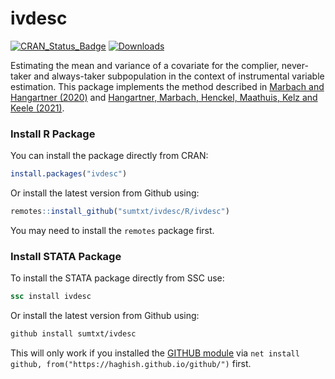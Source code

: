 # ivdesc

<!-- badges: start -->
[![CRAN_Status_Badge](https://www.r-pkg.org/badges/version/ivdesc)](https://cran.r-project.org/package=ivdesc)
[![Downloads](https://cranlogs.r-pkg.org/badges/ivdesc)](https://CRAN.R-project.org/package=ivdesc)
<!-- badges: end -->

Estimating the mean and variance of a covariate for the complier, never-taker and always-taker subpopulation in the context of instrumental variable estimation. This package implements the method described in [Marbach and Hangartner (2020)](https://doi.org/10.1017/pan.2019.48) and [Hangartner, Marbach, Henckel, Maathuis, Kelz and Keele (2021)](https://arxiv.org/abs/2103.06328).


### Install R Package 

You can install the package directly from CRAN: 

```R
install.packages("ivdesc")
```

Or install the latest version from Github using:  

```R
remotes::install_github("sumtxt/ivdesc/R/ivdesc")
```

You may need to install the `remotes` package first. 


### Install STATA Package

To install the STATA package directly from SSC use: 

```STATA
ssc install ivdesc
```

Or install the latest version from Github using:  

```STATA
github install sumtxt/ivdesc
```

This will only work if you installed the [GITHUB module](https://github.com/haghish/github) via `net install github, from("https://haghish.github.io/github/")` first. 
